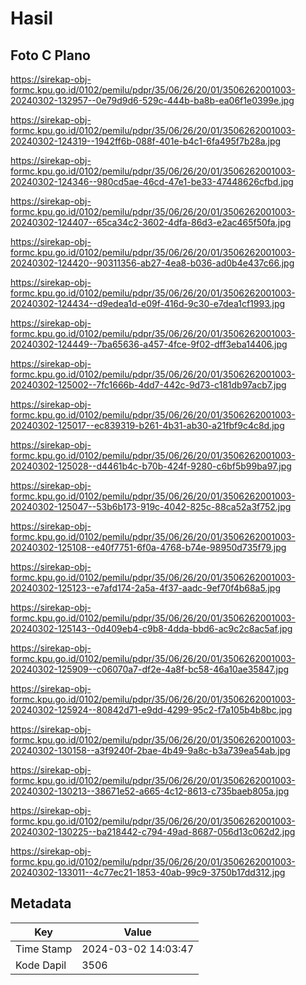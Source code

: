 # Hasil

## Foto C Plano

https://sirekap-obj-formc.kpu.go.id/0102/pemilu/pdpr/35/06/26/20/01/3506262001003-20240302-132957--0e79d9d6-529c-444b-ba8b-ea06f1e0399e.jpg

https://sirekap-obj-formc.kpu.go.id/0102/pemilu/pdpr/35/06/26/20/01/3506262001003-20240302-124319--1942ff6b-088f-401e-b4c1-6fa495f7b28a.jpg

https://sirekap-obj-formc.kpu.go.id/0102/pemilu/pdpr/35/06/26/20/01/3506262001003-20240302-124346--980cd5ae-46cd-47e1-be33-47448626cfbd.jpg

https://sirekap-obj-formc.kpu.go.id/0102/pemilu/pdpr/35/06/26/20/01/3506262001003-20240302-124407--65ca34c2-3602-4dfa-86d3-e2ac465f50fa.jpg

https://sirekap-obj-formc.kpu.go.id/0102/pemilu/pdpr/35/06/26/20/01/3506262001003-20240302-124420--90311356-ab27-4ea8-b036-ad0b4e437c66.jpg

https://sirekap-obj-formc.kpu.go.id/0102/pemilu/pdpr/35/06/26/20/01/3506262001003-20240302-124434--d9edea1d-e09f-416d-9c30-e7dea1cf1993.jpg

https://sirekap-obj-formc.kpu.go.id/0102/pemilu/pdpr/35/06/26/20/01/3506262001003-20240302-124449--7ba65636-a457-4fce-9f02-dff3eba14406.jpg

https://sirekap-obj-formc.kpu.go.id/0102/pemilu/pdpr/35/06/26/20/01/3506262001003-20240302-125002--7fc1666b-4dd7-442c-9d73-c181db97acb7.jpg

https://sirekap-obj-formc.kpu.go.id/0102/pemilu/pdpr/35/06/26/20/01/3506262001003-20240302-125017--ec839319-b261-4b31-ab30-a21fbf9c4c8d.jpg

https://sirekap-obj-formc.kpu.go.id/0102/pemilu/pdpr/35/06/26/20/01/3506262001003-20240302-125028--d4461b4c-b70b-424f-9280-c6bf5b99ba97.jpg

https://sirekap-obj-formc.kpu.go.id/0102/pemilu/pdpr/35/06/26/20/01/3506262001003-20240302-125047--53b6b173-919c-4042-825c-88ca52a3f752.jpg

https://sirekap-obj-formc.kpu.go.id/0102/pemilu/pdpr/35/06/26/20/01/3506262001003-20240302-125108--e40f7751-6f0a-4768-b74e-98950d735f79.jpg

https://sirekap-obj-formc.kpu.go.id/0102/pemilu/pdpr/35/06/26/20/01/3506262001003-20240302-125123--e7afd174-2a5a-4f37-aadc-9ef70f4b68a5.jpg

https://sirekap-obj-formc.kpu.go.id/0102/pemilu/pdpr/35/06/26/20/01/3506262001003-20240302-125143--0d409eb4-c9b8-4dda-bbd6-ac9c2c8ac5af.jpg

https://sirekap-obj-formc.kpu.go.id/0102/pemilu/pdpr/35/06/26/20/01/3506262001003-20240302-125909--c06070a7-df2e-4a8f-bc58-46a10ae35847.jpg

https://sirekap-obj-formc.kpu.go.id/0102/pemilu/pdpr/35/06/26/20/01/3506262001003-20240302-125924--80842d71-e9dd-4299-95c2-f7a105b4b8bc.jpg

https://sirekap-obj-formc.kpu.go.id/0102/pemilu/pdpr/35/06/26/20/01/3506262001003-20240302-130158--a3f9240f-2bae-4b49-9a8c-b3a739ea54ab.jpg

https://sirekap-obj-formc.kpu.go.id/0102/pemilu/pdpr/35/06/26/20/01/3506262001003-20240302-130213--38671e52-a665-4c12-8613-c735baeb805a.jpg

https://sirekap-obj-formc.kpu.go.id/0102/pemilu/pdpr/35/06/26/20/01/3506262001003-20240302-130225--ba218442-c794-49ad-8687-056d13c062d2.jpg

https://sirekap-obj-formc.kpu.go.id/0102/pemilu/pdpr/35/06/26/20/01/3506262001003-20240302-133011--4c77ec21-1853-40ab-99c9-3750b17dd312.jpg


## Metadata

| Key        | Value               |
| ---------- | ------------------- |
| Time Stamp | 2024-03-02 14:03:47 |
| Kode Dapil | 3506                |



